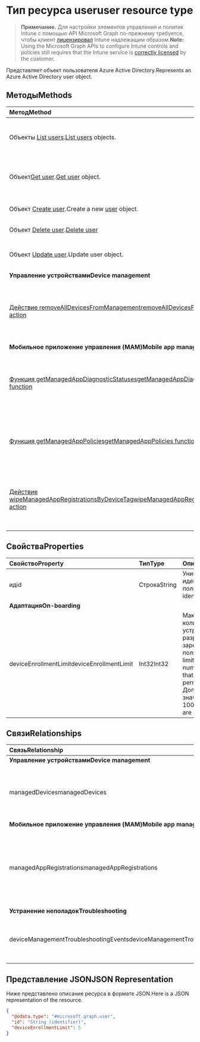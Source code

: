 # <a name="user-resource-type"></a><span data-ttu-id="a9bd5-101">Тип ресурса user</span><span class="sxs-lookup"><span data-stu-id="a9bd5-101">user resource type</span></span>

> <span data-ttu-id="a9bd5-102">**Примечание.** Для настройки элементов управления и политик Intune с помощью API Microsoft Graph по-прежнему требуется, чтобы клиент [лицензировал](https://go.microsoft.com/fwlink/?linkid=839381) Intune надлежащим образом.</span><span class="sxs-lookup"><span data-stu-id="a9bd5-102">**Note:** Using the Microsoft Graph APIs to configure Intune controls and policies still requires that the Intune service is [correctly licensed](https://go.microsoft.com/fwlink/?linkid=839381) by the customer.</span></span>

<span data-ttu-id="a9bd5-103">Представляет объект пользователя Azure Active Directory.</span><span class="sxs-lookup"><span data-stu-id="a9bd5-103">Represents an Azure Active Directory user object.</span></span>

## <a name="methods"></a><span data-ttu-id="a9bd5-104">Методы</span><span class="sxs-lookup"><span data-stu-id="a9bd5-104">Methods</span></span>
|<span data-ttu-id="a9bd5-105">Метод</span><span class="sxs-lookup"><span data-stu-id="a9bd5-105">Method</span></span>|<span data-ttu-id="a9bd5-106">Возвращаемый тип</span><span class="sxs-lookup"><span data-stu-id="a9bd5-106">Return Type</span></span>|<span data-ttu-id="a9bd5-107">Описание</span><span class="sxs-lookup"><span data-stu-id="a9bd5-107">Description</span></span>|
|:---|:---|:---|
|<span data-ttu-id="a9bd5-108">Объекты [List users](../api/intune_shared_user_list.md).</span><span class="sxs-lookup"><span data-stu-id="a9bd5-108">[List users](../api/intune_shared_user_list.md) objects.</span></span>|<span data-ttu-id="a9bd5-109">Коллекция объектов [user](../resources/intune_shared_user.md)</span><span class="sxs-lookup"><span data-stu-id="a9bd5-109">[user](../resources/intune_shared_user.md) collection</span></span>|<span data-ttu-id="a9bd5-110">Список свойств и связей объектов [user](../resources/intune_shared_user.md).</span><span class="sxs-lookup"><span data-stu-id="a9bd5-110">List properties and relationships of the [user](../resources/intune_shared_user.md) objects.</span></span>|
|<span data-ttu-id="a9bd5-111">Объект[Get user](../api/intune_shared_user_get.md).</span><span class="sxs-lookup"><span data-stu-id="a9bd5-111">[Get user](../api/intune_shared_user_get.md) object.</span></span>|<span data-ttu-id="a9bd5-112">Коллекция объектов [user](../resources/intune_shared_user.md)</span><span class="sxs-lookup"><span data-stu-id="a9bd5-112">[user](../resources/intune_shared_user.md) collection</span></span>|<span data-ttu-id="a9bd5-113">Чтение свойств и связей объекта [user](../resources/intune_shared_user.md).</span><span class="sxs-lookup"><span data-stu-id="a9bd5-113">Read properties and relationships of the [user](../resources/intune_shared_user.md) object.</span></span>|
|<span data-ttu-id="a9bd5-114">Объект [Create user](../api/intune_shared_user_create.md).</span><span class="sxs-lookup"><span data-stu-id="a9bd5-114">Create a new [user](../api/intune_shared_user_create.md) object.</span></span>|<span data-ttu-id="a9bd5-115">Коллекция объектов [user](../resources/intune_shared_user.md)</span><span class="sxs-lookup"><span data-stu-id="a9bd5-115">[user](../resources/intune_shared_user.md) collection</span></span>|<span data-ttu-id="a9bd5-116">Создание объекта [user](../resources/intune_shared_user.md).</span><span class="sxs-lookup"><span data-stu-id="a9bd5-116">Create a new [user](../resources/intune_shared_user.md) object.</span></span>|
|<span data-ttu-id="a9bd5-117">Объект [Delete user](../api/intune_shared_user_delete.md).</span><span class="sxs-lookup"><span data-stu-id="a9bd5-117">[Delete user](../api/intune_shared_user_delete.md)</span></span>|<span data-ttu-id="a9bd5-118">Нет</span><span class="sxs-lookup"><span data-stu-id="a9bd5-118">None</span></span>|<span data-ttu-id="a9bd5-119">Удаляет объект [user](../resources/intune_shared_user.md).</span><span class="sxs-lookup"><span data-stu-id="a9bd5-119">Deletes a [user](../resources/intune_shared_user.md).</span></span>|
|<span data-ttu-id="a9bd5-120">Объект [Update user](../api/intune_shared_user_update.md).</span><span class="sxs-lookup"><span data-stu-id="a9bd5-120">Update user object.</span></span>|[<span data-ttu-id="a9bd5-121">пользователь</span><span class="sxs-lookup"><span data-stu-id="a9bd5-121">user</span></span>](../resources/intune_shared_user.md)|<span data-ttu-id="a9bd5-122">Обновление свойств объекта [user](../resources/intune_shared_user.md).</span><span class="sxs-lookup"><span data-stu-id="a9bd5-122">Update the properties of a [user](../resources/intune_shared_user.md) object.</span></span>|
|<span data-ttu-id="a9bd5-123">**Управление устройствами**</span><span class="sxs-lookup"><span data-stu-id="a9bd5-123">**Device management**</span></span>|
|[<span data-ttu-id="a9bd5-124">Действие removeAllDevicesFromManagement</span><span class="sxs-lookup"><span data-stu-id="a9bd5-124">removeAllDevicesFromManagement action</span></span>](../api/intune_shared_user_removealldevicesfrommanagement.md)|<span data-ttu-id="a9bd5-125">Нет</span><span class="sxs-lookup"><span data-stu-id="a9bd5-125">None</span></span>|<span data-ttu-id="a9bd5-126">Прекращение управления всеми устройствами для этого пользователя</span><span class="sxs-lookup"><span data-stu-id="a9bd5-126">Retire all devices from management for this user</span></span>|
|<span data-ttu-id="a9bd5-127">**Мобильное приложение управления (MAM)**</span><span class="sxs-lookup"><span data-stu-id="a9bd5-127">**Mobile app management (MAM)**</span></span>|
|[<span data-ttu-id="a9bd5-128">Функция getManagedAppDiagnosticStatuses</span><span class="sxs-lookup"><span data-stu-id="a9bd5-128">getManagedAppDiagnosticStatuses function</span></span>](../api/intune_shared_user_getmanagedappdiagnosticstatuses.md)|<span data-ttu-id="a9bd5-129">Коллекция [managedAppDiagnosticStatus](../resources/intune_mam_managedappdiagnosticstatus.md)</span><span class="sxs-lookup"><span data-stu-id="a9bd5-129">[managedAppDiagnosticStatus](../resources/intune_mam_managedappdiagnosticstatus.md) collection</span></span>|<span data-ttu-id="a9bd5-130">Получает состояние диагностической проверки определенного пользователя.</span><span class="sxs-lookup"><span data-stu-id="a9bd5-130">Gets diagnostics validation status for a given user.</span></span>|
|[<span data-ttu-id="a9bd5-131">Функция getManagedAppPolicies</span><span class="sxs-lookup"><span data-stu-id="a9bd5-131">getManagedAppPolicies function</span></span>](../api/intune_shared_user_getmanagedapppolicies.md)|<span data-ttu-id="a9bd5-132">Коллекция [managedAppPolicy](../resources/intune_mam_managedapppolicy.md)</span><span class="sxs-lookup"><span data-stu-id="a9bd5-132">[managedAppPolicy](../resources/intune_mam_managedapppolicy.md) collection</span></span>|<span data-ttu-id="a9bd5-133">Получает ограничения приложений для определенного пользователя.</span><span class="sxs-lookup"><span data-stu-id="a9bd5-133">Gets app restrictions for a given user.</span></span>|
|[<span data-ttu-id="a9bd5-134">Действие wipeManagedAppRegistrationsByDeviceTag</span><span class="sxs-lookup"><span data-stu-id="a9bd5-134">wipeManagedAppRegistrationsByDeviceTag action</span></span>](../api/intune_shared_user_wipemanagedappregistrationsbydevicetag.md)|<span data-ttu-id="a9bd5-135">Нет</span><span class="sxs-lookup"><span data-stu-id="a9bd5-135">None</span></span>|<span data-ttu-id="a9bd5-136">Стирает данные о регистрации приложений с указанным тегом приложения.</span><span class="sxs-lookup"><span data-stu-id="a9bd5-136">Issues a wipe operation on an app registration with specified device tag.</span></span>|

## <a name="properties"></a><span data-ttu-id="a9bd5-137">Свойства</span><span class="sxs-lookup"><span data-stu-id="a9bd5-137">Properties</span></span>
|<span data-ttu-id="a9bd5-138">Свойство</span><span class="sxs-lookup"><span data-stu-id="a9bd5-138">Property</span></span>|<span data-ttu-id="a9bd5-139">Тип</span><span class="sxs-lookup"><span data-stu-id="a9bd5-139">Type</span></span>|<span data-ttu-id="a9bd5-140">Описание</span><span class="sxs-lookup"><span data-stu-id="a9bd5-140">Description</span></span>|
|:---|:---|:---|
|<span data-ttu-id="a9bd5-141">ид</span><span class="sxs-lookup"><span data-stu-id="a9bd5-141">id</span></span>|<span data-ttu-id="a9bd5-142">Строка</span><span class="sxs-lookup"><span data-stu-id="a9bd5-142">String</span></span>|<span data-ttu-id="a9bd5-143">Уникальный идентификатор пользователя.</span><span class="sxs-lookup"><span data-stu-id="a9bd5-143">Unique identifier of the user.</span></span>|
|<span data-ttu-id="a9bd5-144">**Адаптация**</span><span class="sxs-lookup"><span data-stu-id="a9bd5-144">**On-boarding**</span></span>|
|<span data-ttu-id="a9bd5-145">deviceEnrollmentLimit</span><span class="sxs-lookup"><span data-stu-id="a9bd5-145">deviceEnrollmentLimit</span></span>|<span data-ttu-id="a9bd5-146">Int32</span><span class="sxs-lookup"><span data-stu-id="a9bd5-146">Int32</span></span>|<span data-ttu-id="a9bd5-147">Максимальное количество устройств, которые разрешено зарегистрировать пользователю.</span><span class="sxs-lookup"><span data-stu-id="a9bd5-147">The limit on the maximum number of devices that the user is permitted to enroll.</span></span> <span data-ttu-id="a9bd5-148">Допустимые значения: 5 или 1000.</span><span class="sxs-lookup"><span data-stu-id="a9bd5-148">Allowed values are 5 or 1000.</span></span>|


## <a name="relationships"></a><span data-ttu-id="a9bd5-149">Связи</span><span class="sxs-lookup"><span data-stu-id="a9bd5-149">Relationships</span></span>
|<span data-ttu-id="a9bd5-150">Связь</span><span class="sxs-lookup"><span data-stu-id="a9bd5-150">Relationship</span></span>|<span data-ttu-id="a9bd5-151">Тип</span><span class="sxs-lookup"><span data-stu-id="a9bd5-151">Type</span></span>|<span data-ttu-id="a9bd5-152">Описание</span><span class="sxs-lookup"><span data-stu-id="a9bd5-152">Description</span></span>|
|:---|:---|:---|
|<span data-ttu-id="a9bd5-153">**Управление устройствами**</span><span class="sxs-lookup"><span data-stu-id="a9bd5-153">**Device management**</span></span>|
|<span data-ttu-id="a9bd5-154">managedDevices</span><span class="sxs-lookup"><span data-stu-id="a9bd5-154">managedDevices</span></span>|<span data-ttu-id="a9bd5-155">Коллекция [managedDevice](../resources/intune_devices_manageddevice.md)</span><span class="sxs-lookup"><span data-stu-id="a9bd5-155">[managedDevice](../resources/intune_devices_manageddevice.md) collection</span></span>|<span data-ttu-id="a9bd5-156">Управляемые устройства, связанные с пользователем.</span><span class="sxs-lookup"><span data-stu-id="a9bd5-156">The managed devices associated with the user.</span></span>|
|<span data-ttu-id="a9bd5-157">**Мобильное приложение управления (MAM)**</span><span class="sxs-lookup"><span data-stu-id="a9bd5-157">**Mobile app management (MAM)**</span></span>|
|<span data-ttu-id="a9bd5-158">managedAppRegistrations</span><span class="sxs-lookup"><span data-stu-id="a9bd5-158">managedAppRegistrations</span></span>|<span data-ttu-id="a9bd5-159">Коллекция [managedAppRegistration](../resources/intune_mam_managedappregistration.md)</span><span class="sxs-lookup"><span data-stu-id="a9bd5-159">[managedAppRegistration](../resources/intune_mam_managedappregistration.md) collection</span></span>|<span data-ttu-id="a9bd5-160">Любое количество объектов регистрации управляемых приложений, принадлежащих пользователю.</span><span class="sxs-lookup"><span data-stu-id="a9bd5-160">Zero or more managed app registrations that belong to the user.</span></span>|
|<span data-ttu-id="a9bd5-161">**Устранение неполадок**</span><span class="sxs-lookup"><span data-stu-id="a9bd5-161">**Troubleshooting**</span></span>|
|<span data-ttu-id="a9bd5-162">deviceManagementTroubleshootingEvents</span><span class="sxs-lookup"><span data-stu-id="a9bd5-162">deviceManagementTroubleshootingEvents</span></span>|<span data-ttu-id="a9bd5-163">Коллекция [deviceManagementTroubleshootingEvent](../resources/intune_troubleshooting_devicemanagementtroubleshootingevent.md)</span><span class="sxs-lookup"><span data-stu-id="a9bd5-163">[deviceManagementTroubleshootingEvent](../resources/intune_troubleshooting_devicemanagementtroubleshootingevent.md) collection</span></span>|<span data-ttu-id="a9bd5-164">Список событий устранения неполадок для этого пользователя.</span><span class="sxs-lookup"><span data-stu-id="a9bd5-164">The list of troubleshooting events for this user.</span></span>|

## <a name="json-representation"></a><span data-ttu-id="a9bd5-165">Представление JSON</span><span class="sxs-lookup"><span data-stu-id="a9bd5-165">JSON Representation</span></span>
<span data-ttu-id="a9bd5-166">Ниже представлено описание ресурса в формате JSON.</span><span class="sxs-lookup"><span data-stu-id="a9bd5-166">Here is a JSON representation of the resource.</span></span>
<!-- {
  "blockType": "resource",
  "baseType": "microsoft.graph.directoryObject",
  "openType": true,
  "@odata.type": "microsoft.graph.user"
}
-->
``` json
{
  "@odata.type": "#microsoft.graph.user",
  "id": "String (identifier)",
  "deviceEnrollmentLimit": 5
}
```

<!-- {
  "type": "#page.annotation",
  "suppressions": [
    "Warning: Resource microsoft.graph.user is defined in multiple files: /api-reference/v1.0/resources/intune_shared_user.md, /api-reference/v1.0/resources/user.md",
  ]
}-->

